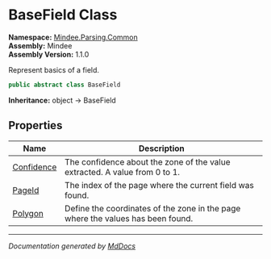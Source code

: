 ﻿<!--  
  <auto-generated>   
    The contents of this file were generated by a tool.  
    Changes to this file may be list if the file is regenerated  
  </auto-generated>   
-->

# BaseField Class

**Namespace:** [Mindee.Parsing.Common](../index.md)  
**Assembly:** Mindee  
**Assembly Version:** 1.1.0

Represent basics of a field.

```csharp
public abstract class BaseField
```

**Inheritance:** object → BaseField

## Properties

| Name                                   | Description                                                                     |
| -------------------------------------- | ------------------------------------------------------------------------------- |
| [Confidence](properties/Confidence.md) | The confidence about the zone of the value extracted. A value from 0 to 1.      |
| [PageId](properties/PageId.md)         | The index of the page where the current field was found.                        |
| [Polygon](properties/Polygon.md)       | Define the coordinates of the zone in the page where the values has been found. |

___

*Documentation generated by [MdDocs](https://github.com/ap0llo/mddocs)*

